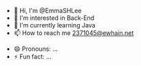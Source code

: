 
+ 👋 Hi, I'm @EmmaSHLee 
+ 👀 I'm interested in Back-End
+ 🌱 I'm currently learning Java
+ 📫 How to reach me <2371045@ewhain.net>
- 😄 Pronouns: ...
- ⚡ Fun fact: ...

